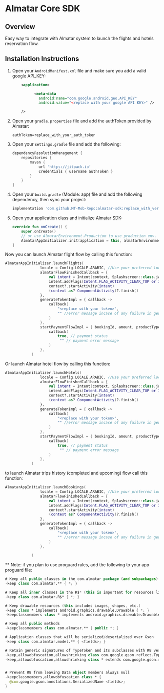 # Almatar Core SDK

## Overview
Easy way to integrate with Almatar system to launch the flights and hotels reservation flow.

## Installation Instructions

1. Open your `AndroidManifest.xml` file and make sure you add a valid google API_KEY:

    ```xml
        <application>

              <meta-data
                android:name="com.google.android.geo.API_KEY"
                android:value="<replace with your google API KEY>" />

        />
    ```

2. Open your `gradle.properties` file and add the authToken provided by Almatar:

    ```properties
    authToken=replace_with_your_auth_token
    ```

3. Open your `settings.gradle` file and add the following:

    ```groovy
    dependencyResolutionManagement {
        repositories {
            maven {
                url 'https://jitpack.io'
                credentials { username authToken }
            }
        }
    }
    ```

4. Open your `build.gradle` (Module: app) file and add the following dependency, then sync your project:

    ```groovy
    implementation 'com.github.MT-Mob-Repo:almatar-sdk:replace_with_version'
    ```

5. Open your application class and initialize Almatar SDK:

    ```kotlin
    override fun onCreate() {
        super.onCreate()
        // or use AlmatarEnvironment.Production to use production env.
        AlmatarAppInitializer.init(application = this, almatarEnvironment = AlmatarEnvironment.Development)
    }
    ```

Now you can launch Almatar flight flow by calling this function:
```kotlin
AlmatarAppInitializer.launchFlights(
                locale = Config.LOCALE.ARABIC, //Use your preferred locale: Config.LOCALE.ENGLISH or Config.LOCALE.ARABIC
                almatarFlowFinishedCallback = {
                    val intent = Intent(context, Splashscreen::class.java)
                    intent.addFlags(Intent.FLAG_ACTIVITY_CLEAR_TOP or Intent.FLAG_ACTIVITY_NEW_TASK)
                    context?.startActivity(intent)
                    (context as? ComponentActivity)?.finish()
                },
                generateTokenImpl = { callback ->
                    callback(
                        "<replace with your token>",
                        "" //error message incase of any failure in generate 
                    )
                },
                startPaymentFlowImpl = { bookingId, amount, productType, callback ->
                    callback(
                        true, // payment status
                         "" // payment error message
                    )
                },
            )
```

Or launch Almatar hotel flow by calling this function:
```kotlin
AlmatarAppInitializer.launchHotels(
                locale = Config.LOCALE.ARABIC, //Use your preferred locale: Config.LOCALE.ENGLISH or Config.LOCALE.ARABIC
                almatarFlowFinishedCallback = {
                    val intent = Intent(context, Splashscreen::class.java)
                    intent.addFlags(Intent.FLAG_ACTIVITY_CLEAR_TOP or Intent.FLAG_ACTIVITY_NEW_TASK)
                    context?.startActivity(intent)
                    (context as? ComponentActivity)?.finish()
                },
                generateTokenImpl = { callback ->
                    callback(
                        "<replace with your token>",
                        "" //error message incase of any failure in generate 
                    )
                },
                startPaymentFlowImpl = { bookingId, amount, productType, callback ->
                    callback(
                        true, // payment status
                         "" // payment error message
                    )
                },
            )
```

to launch Almatar trips history (completed and upcoming) flow call this function:
```kotlin
AlmatarAppInitializer.launchBookings(
                locale = Config.LOCALE.ARABIC, //Use your preferred locale: Config.LOCALE.ENGLISH or Config.LOCALE.ARABIC
                almatarFlowFinishedCallback = {
                    val intent = Intent(context, Splashscreen::class.java)
                    intent.addFlags(Intent.FLAG_ACTIVITY_CLEAR_TOP or Intent.FLAG_ACTIVITY_NEW_TASK)
                    context?.startActivity(intent)
                    (context as? ComponentActivity)?.finish()
                },
                generateTokenImpl = { callback ->
                    callback(
                        "<replace with your token>",
                        "" //error message incase of any failure in generate 
                    )
                },
                
            )
```

** Note: if you plan to use proguard rules, add the following to your app proguard file: 
```kotlin
# Keep all public classes in the com.almatar package (and subpackages)
-keep class com.almatar.** { *; }

# Keep all inner classes in the R$* (this is important for resources like drawables)
-keep class com.almatar.R$* { *; }

# Keep drawable resources (this includes images, shapes, etc.)
-keep class * implements android.graphics.drawable.Drawable { *; }
-keepclassmembers class * implements android.graphics.drawable.Drawable { *; }

# Keep all public methods
-keepclassmembers class com.almatar.** { public *; }

# Application classes that will be serialized/deserialized over Gson
-keep class com.almatar.model.** { <fields>; }

# Retain generic signatures of TypeToken and its subclasses with R8 version 3.0 and higher.
-keep,allowobfuscation,allowshrinking class com.google.gson.reflect.TypeToken
-keep,allowobfuscation,allowshrinking class * extends com.google.gson.reflect.TypeToken


# Prevent R8 from leaving Data object members always null
-keepclassmembers,allowobfuscation class * {
  @com.google.gson.annotations.SerializedName <fields>;
}
```
